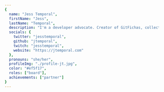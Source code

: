 ```yaml
---
{
  name: "Jess Temporal",
  firstName: "Jess",
  lastName: "Temporal",
  description: "I'm a developer advocate. Creator of GitFichas, collection of Git study cards, and GitHub Star. Author of 'The Big Git Microbook'. In my free time you'll find me knitting, crocheting, or reading fantasy and sci-fi books. These days I also livestream coding stuff in Python.",
  socials: {
    twitter: "jesstemporal",
    github: "jtemporal",
    twitch: "jesstemporal",
    website: "https://jtemporal.com"
  },
  pronouns: "she/her",
  profileImg: "./profile-jt.jpg",
  color: "#ef5f17",
  roles: ["board"],
  achievements: ["partner"]
}
---
```

